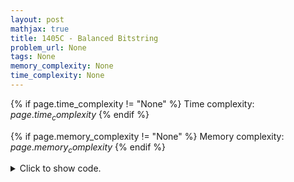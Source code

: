 ```yaml
---
layout: post
mathjax: true
title: 1405C - Balanced Bitstring
problem_url: None
tags: None
memory_complexity: None
time_complexity: None
---
```




{% if page.time_complexity != "None" %}
Time complexity: ${{ page.time_complexity }}$
{% endif %}

{% if page.memory_complexity != "None" %}
Memory complexity: ${{ page.memory_complexity }}$
{% endif %}

<details>
<summary>
<p style="display:inline">Click to show code.</p>
</summary>
```cpp
{% raw %}
using namespace std;
using ll = long long;
using vi = vector<int>;
bool solve(string s, int k)
{
    int n = (int)s.size();;
    string t(s.begin(), s.begin() + k);
    for (int i = k; i < n; i += k)
    {
        for (int j = 0; j < k and j + i < n; ++j)
        {
            int ix = i + j;
            if (s[ix] != '?' and t[j] == '?')
                t[j] = s[ix];
            else if (s[ix] != '?' and t[j] != '?' and s[ix] != t[j])
                return false;
        }
    }
    int zeros = count_if(t.begin(), t.end(), [](char c) { return c == '0'; });
    int ones = count_if(t.begin(), t.end(), [](char c) { return c == '1'; });
    return ones <= k / 2 and zeros <= k / 2;
}
int main(void)
{
    int t;
    cin >> t;
    while (t--)
    {
        int n, k;
        string s;
        cin >> n >> k;
        cin >> s;
        cout << (solve(s, k) ? "YES" : "NO") << endl;
    }
    return 0;
}

{% endraw %}
```
</details>

